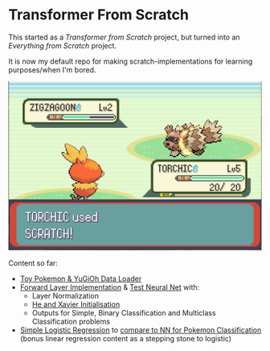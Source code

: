 # Transformer From Scratch

This started as a _Transformer from Scratch_ project, but turned into an _Everything from Scratch_ project. 

It is now my default repo for making scratch-implementations for learning purposes/when I'm bored. 

![scratch](md_resources/scratch.png)

Content so far:

- [Toy Pokemon & YuGiOh Data Loader](transformer/toy_data/dataset_wrapper.py)
- [Forward Layer Implementation](transformer/neural.py) & [Test Neural Net](transformer/test_neural.py) with:
    - Layer Normalization
    - [He and Xavier Initialisation](transformer/utils/activation_functions.py)
    - Outputs for Simple, Binary Classification and Multiclass Classification problems
- [Simple Logistic Regression](transfomer/regression.py) to [compare to NN for Pokemon Classification](transformer/test_regression.py) (bonus linear regression content as a stepping stone to logistic)